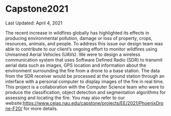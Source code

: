 # Capstone2021
Last Updated: April 4, 2021

The recent increase in wildfires globally has highlighted its effects in producing environmental pollution, damage or loss of property, crops, resources, animals, and people. To address this issue our design team was able to contribute to our client’s ongoing effort to monitor wildfires using Unmanned Aerial Vehicles (UAVs). We were to design a wireless communication system that uses Software Defined Radio (SDR) to transmit aerial data such as images, GPS location and information about the environment surrounding the fire from a drone to a base station. The data from the SDR receiver would be processed at the ground station through an interface with a personal computer to display images of the fire in real time. This project is a collaboration with the Computer Science team who were to produce the classification, object detection and segmentation algorithms for assessing and locating the fire. You may also refer to our website:https://www.ceias.nau.edu/capstone/projects/EE/2021/PhoenixDrone-F20/ for more details. 
 
